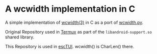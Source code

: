 A wcwidth implementation in C
=============================

A simple implementation of [wcwidth(3)](http://pubs.opengroup.org/onlinepubs/009695399/functions/wcwidth.html)
in C as a port of [wcwidth.py](https://github.com/jquast/wcwidth/blob/master/wcwidth/wcwidth.py).

Original Repository used in [Termux](https://termux.com) as part of the `libandroid-support.so` shared library.

This Repository is used in [escTUI](https://github.com/PitWD/escTUI). wcwidth() is CharLen() there.
